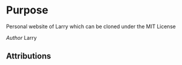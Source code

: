 Purpose
=======
Personal website of Larry which can be cloned under the MIT License

*Author*  Larry

## Attributions
